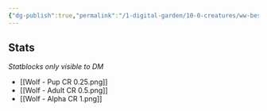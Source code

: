 ```yaml
---
{"dg-publish":true,"permalink":"/1-digital-garden/10-0-creatures/ww-bestiary/wolves/","tags":["#creature","beast","#mundane"]}
---
```


## Stats
*Statblocks only visible to DM*
- [[Wolf - Pup CR 0.25.png]]
- [[Wolf - Adult CR 0.5.png]]
- [[Wolf - Alpha CR 1.png]]
